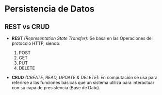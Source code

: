 # Persistencia de Datos

## REST vs CRUD
* **REST** *(Representation State Transfer)*: Se basa en las Operaciones del protocolo HTTP, siendo:
    1. POST
    2. GET
    3. PUT
    4. DELETE

* **CRUD** *(CREATE, READ, UPDATE & DELETE)*: En computación se usa para referirse a las funciones básicas que un sistema utiliza para interactuar con su capa de presistencia (Base de Dato).